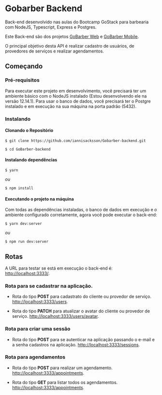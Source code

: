 # Gobarber Backend

Back-end desenvolvido nas aulas do Bootcamp GoStack para barbearia com NodeJS, Typescript, Express e Postgres.

Este Back-end são dos projetos [GoBarber Web](https://github.com/iannisacksson/GoBarber-Frontend) e [GoBarber Mobile](https://github.com/iannisacksson/GoBarber-mobile).

O principal objetivo desta API é realizar cadastro de usuários, de provedores de serviços e realizar agendamentos.

## Começando

### Pré-requisitos

Para executar este projeto em desenvolvimento, você precisará ter um ambiente básico com o NodeJS instalado (Estou desenvolvendo ele na versão 12.14.1). Para usar o banco de dados, você precisará ter o Postgre instalado e em execução na sua máquina na porta padrão (5432).

### Instalando

#### Clonando o Repositório

```
$ git clone https://github.com/iannisacksson/Gobarber-backend.git

$ cd GoBarber-backend
```

#### Instalando dependências

```
$ yarn
```

_ou_

```
$ npm install
```

#### Executando o projeto na máquina

Com todas as dependências instaladas, o banco de dados em execução e o ambiente configurado corretamente, agora você pode executar o back-end:

```
$ yarn dev:server
```

_ou_

```
$ npm run dev:server
```

## Rotas

A URL para testar se está em execução o back-end é: [http://localhost:3333/](http://localhost:3333/).

### Rota para se cadastrar na aplicação.

- Rota do tipo **POST** para cadastrato do cliente ou provedor de serviço.
  [http://localhost:3333/users](http://localhost:3333/users).

- Rota do tipo **PATCH** para atualizar o avatar do cliente ou provedor de serviço.
  [http://localhost:3333/users/avatar](http://localhost:3333/users/avatar).

### Rota para criar uma sessão

- Rota do tipo **POST** para se autenticar na aplicação passando o e-mail e a senha cadastros na aplicação.
  [http://localhost:3333/sessions](http://localhost:3333/sessions).

### Rota para agendamentos

- Rota do tipo **POST** para realizar um agendamento.
  [http://localhost:3333/appointments](http://localhost:3333/appointments).

- Rota do tipo **GET** para listar todos os agendamentos.
  [http://localhost:3333/appointments](http://localhost:3333/appointments).
